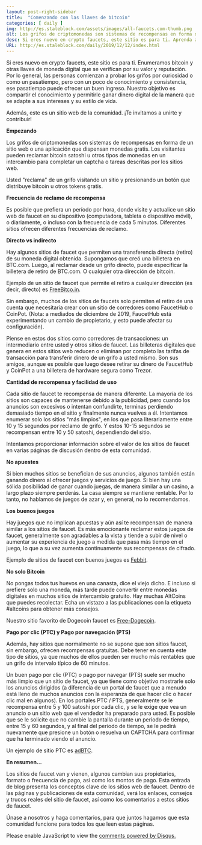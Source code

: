 ```yaml
---
layout: post-right-sidebar
title:  "Comenzando con las llaves de bitcoin"
categories: [ daily ]
img: http://es.staleblock.com/assets/images/all-faucets.com-thumb.png
alt: Los grifos de criptomonedas son sistemas de recompensas en forma de un sitio web o una aplicación que dispensan monedas gratis.
desc: Si eres nuevo en crypto faucets, este sitio es para ti. Aprenda a maximizar el valor de su tiempo y esfuerzo mientras reclama desde sitios de grifos de bitcoin gratuitos.
URL: http://es.staleblock.com/daily/2019/12/12/index.html
---
```


Si eres nuevo en crypto faucets, este sitio es para ti. Enumeramos bitcoin y otras llaves de moneda digital que se verifican por su valor y reputación. Por lo general, las personas comienzan a probar los grifos por curiosidad o como un pasatiempo, pero con un poco de conocimiento y consistencia, ese pasatiempo puede ofrecer un buen ingreso. Nuestro objetivo es compartir el conocimiento y permitirle ganar dinero digital de la manera que se adapte a sus intereses y su estilo de vida.

Además, este es un sitio web de la comunidad. ¡Te invitamos a unirte y contribuir!

<b>Empezando</b>

Los grifos de criptomonedas son sistemas de recompensas en forma de un sitio web o una aplicación que dispensan monedas gratis. Los visitantes pueden reclamar bitcoin satoshi u otros tipos de monedas en un intercambio para completar un captcha o tareas descritas por los sitios web.

Usted "reclama" de un grifo visitando un sitio y presionando un botón que distribuye bitcoin u otros tokens gratis.

<b>Frecuencia de reclamo de recompensa</b>

Es posible que prefiera un período por hora, donde visite y actualice un sitio web de faucet en su dispositivo (computadora, tableta o dispositivo móvil), o diariamente, o incluso con la frecuencia de cada 5 minutos. Diferentes sitios ofrecen diferentes frecuencias de reclamo.

<b>Directo vs indirecto</b>

Hay algunos sitios de faucet que permiten una transferencia directa (retiro) de su moneda digital obtenida. Supongamos que creó una billetera en BTC.com. Luego, al reclamar desde un grifo directo, puede especificar la billetera de retiro de BTC.com. O cualquier otra dirección de bitcoin.

Ejemplo de un sitio de faucet que permite el retiro a cualquier dirección (es decir, directo) es <a href="http://bit.ly/www-freebitcoin" target="_blank">FreeBitco.in</a>.

Sin embargo, muchos de los sitios de faucets solo permiten el retiro de una cuenta que necesitaría crear con un sitio de corredores como FaucetHub o CoinPot. (Nota: a mediados de diciembre de 2019, FaucetHub está experimentando un cambio de propietario, y esto puede afectar su configuración).

Piense en estos dos sitios como corredores de transacciones: un intermediario entre usted y otros sitios de faucet. Las billeteras digitales que genera en estos sitios web reducen o eliminan por completo las tarifas de transacción para transferir dinero de un grifo a usted mismo. Son sus amigos, aunque es posible que luego desee retirar su dinero de FaucetHub y CoinPot a una billetera de hardware segura como Trezor.

<b>Cantidad de recompensa y facilidad de uso</b>

Cada sitio de faucet te recompensa de manera diferente. La mayoría de los sitios son capaces de mantenerse debido a la publicidad, pero cuando los anuncios son excesivos o intentan confundirte, terminas perdiendo demasiado tiempo en el sitio y finalmente nunca vuelves a él. Intentamos enumerar solo los sitios "más limpios", en los que pasa literariamente entre 10 y 15 segundos por reclamo de grifo. Y estos 10-15 segundos se recompensan entre 10 y 50 satoshi, dependiendo del sitio.

Intentamos proporcionar información sobre el valor de los sitios de faucet en varias páginas de discusión dentro de esta comunidad.

<b>No apuestes</b>

Si bien muchos sitios se benefician de sus anuncios, algunos también están ganando dinero al ofrecer juegos y servicios de juego. Si bien hay una sólida posibilidad de ganar cuando juegas, de manera similar a un casino, a largo plazo siempre perderás. La casa siempre se mantiene rentable. Por lo tanto, no hablamos de juegos de azar y, en general, no lo recomendamos.

<b>Los buenos juegos</b>

Hay juegos que no implican apuestas y aún así te recompensan de manera similar a los sitios de faucet. Es más emocionante reclamar estos juegos de faucet, generalmente son agradables a la vista y tiende a subir de nivel o aumentar su experiencia de juego a medida que pasa más tiempo en el juego, lo que a su vez aumenta continuamente sus recompensas de cifrado.

Ejemplo de sitios de faucet con buenos juegos es <a href="http://bit.ly/www-febbit" target="_blank">Febbit</a>.

<b>No solo Bitcoin</b>

No pongas todos tus huevos en una canasta, dice el viejo dicho. E incluso si prefiere solo una moneda, más tarde puede convertir entre monedas digitales en muchos sitios de intercambio gratuito. Hay muchas AltCoins que puedes recolectar. Echa un vistazo a las publicaciones con la etiqueta #altcoins para obtener más consejos.

Nuestro sitio favorito de Dogecoin faucet es <a href="http://bit.ly/www-free-dogecoin" target="_blank">Free-Dogecoin</a>.

<b>Pago por clic (PTC) y Pago por navegación (PTS)</b>

Además, hay sitios que normalmente no se supone que son sitios faucet, sin embargo, ofrecen recompensas gratuitas. Debe tener en cuenta este tipo de sitios, ya que muchos de ellos pueden ser mucho más rentables que un grifo de intervalo típico de 60 minutos.

Un buen pago por clic (PTC) o pago por navegar (PTS) suele ser mucho más limpio que un sitio de faucet, ya que tiene como objetivo mostrarle solo los anuncios dirigidos (a diferencia de un portal de faucet que a menudo está lleno de muchos anuncios con la esperanza de que hacer clic o hacer clic mal en algunos). En los portales PTC / PTS, generalmente se le recompensa entre 5 y 100 satoshi por cada clic, y se le exige que vea un anuncio o un sitio web que el vendedor ha preparado para usted. Es posible que se le solicite que no cambie la pantalla durante un período de tiempo, entre 15 y 60 segundos, y al final del período de tiempo, se le pedirá nuevamente que presione un botón o resuelva un CAPTCHA para confirmar que ha terminado viendo el anuncio.

Un ejemplo de sitio PTC es <a href="http://bit.ly/www-adbtc" target="_blank" alt="adBTC">adBTC</a>.

<b>En resumen…</b>

Los sitios de faucet van y vienen, algunos cambian sus propietarios, formato o frecuencia de pago, así como los montos de pago. Esta entrada de blog presenta los conceptos clave de los sitios web de faucet. Dentro de las páginas y publicaciones de esta comunidad, verá los enlaces, consejos y trucos reales del sitio de faucet, así como los comentarios a estos sitios de faucet.

Únase a nosotros y haga comentarios, para que juntos hagamos que esta comunidad funcione para todos los que leen estas páginas.

<div id="disqus_thread"></div>
<script>

/**
*  RECOMMENDED CONFIGURATION VARIABLES: EDIT AND UNCOMMENT THE SECTION BELOW TO INSERT DYNAMIC VALUES FROM YOUR PLATFORM OR CMS.
*  LEARN WHY DEFINING THESE VARIABLES IS IMPORTANT: https://disqus.com/admin/universalcode/#configuration-variables*/
/*
var disqus_config = function () {
this.page.url = PAGE_URL;  // Replace PAGE_URL with your page's canonical URL variable
this.page.identifier = PAGE_IDENTIFIER; // Replace PAGE_IDENTIFIER with your page's unique identifier variable
};
*/
(function() { // DON'T EDIT BELOW THIS LINE
var d = document, s = d.createElement('script');
s.src = 'https://bitcoin-cash.disqus.com/embed.js';
s.setAttribute('data-timestamp', +new Date());
(d.head || d.body).appendChild(s);
})();
</script>
<noscript>Please enable JavaScript to view the <a href="https://disqus.com/?ref_noscript">comments powered by Disqus.</a></noscript>
